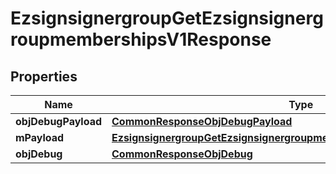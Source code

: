 
# EzsignsignergroupGetEzsignsignergroupmembershipsV1Response

## Properties
Name | Type | Description | Notes
------------ | ------------- | ------------- | -------------
**objDebugPayload** | [**CommonResponseObjDebugPayload**](CommonResponseObjDebugPayload.md) |  | 
**mPayload** | [**EzsignsignergroupGetEzsignsignergroupmembershipsV1ResponseMPayload**](EzsignsignergroupGetEzsignsignergroupmembershipsV1ResponseMPayload.md) |  | 
**objDebug** | [**CommonResponseObjDebug**](CommonResponseObjDebug.md) |  |  [optional]



